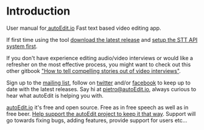 # Introduction

User manual for[ autoEdit.io](http://autoEdit.io) Fast text based video editing app.

If first time using the tool [download the latest release](https://github.com/OpenNewsLabs/autoEdit_2/releases) and [setup the STT API system first](setup-stt-apis/).

If you don't have experience editing audio/video interviews or would like a refresher on the most effective process, you might want to check out this other gitbook ["How to tell compelling stories out of video interviews"](https://pietropassarelli.gitbooks.io/how-to-tell-compelling-stories-out-of-video-inter/content/).

Sign up to the [mailing list](http://eepurl.com/cMzwSX), follow on [twitter](http://twitter.com/autoEdit2) and/or [facebook](https://www.facebook.com/autoEdit.io/) to keep up to date with the latest releases. Say hi at [pietro@autoEdit.io](mailto:pietro@autoEdit.io?Subject=Hello), always curious to hear what autoEdit is helping you with.

[autoEdit.io](http://www.autoEdit.io) it's free and open source. Free as in free speech as well as in free beer. [Help support the autoEdit project to keep it that way](https://donorbox.org/c9762eef-0e08-468e-90cb-2d00643697f8?recurring=true). Support will go towards fixing bugs, adding features, provide support for users etc...

